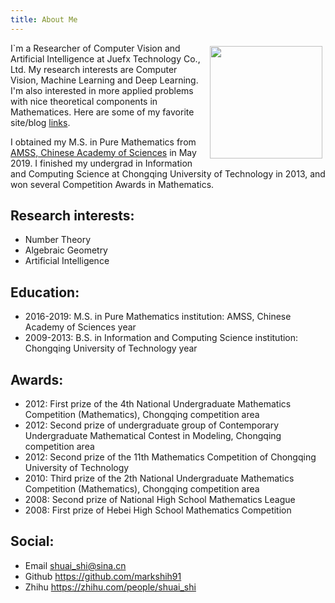 ```yaml
---
title: About Me
---
```


<p>
<img src="/raw/images/me.png" align="right" width="180" hspace="5" vspace="5">

I`m a Researcher of Computer Vision and Artificial Intelligence at Juefx Technology Co., Ltd. My research interests are Computer Vision, Machine Learning and Deep Learning. I'm also interested in more applied problems with nice theoretical components in Mathematices. Here are some of my favorite site/blog [links](/links).

I obtained my M.S. in Pure Mathematics from [AMSS, Chinese Academy of Sciences](http://www.amss.ac.cn/) in May 2019. I finished my undergrad in Information and Computing Science at Chongqing University of Technology in 2013, and won several Competition Awards in Mathematics.
</p>

## Research interests:
- Number Theory
- Algebraic Geometry
- Artificial Intelligence

## Education:
- 2016-2019: M.S. in Pure Mathematics institution: AMSS, Chinese Academy of Sciences year
- 2009-2013: B.S. in Information and Computing Science institution: Chongqing University of Technology year

## Awards:
- 2012: First prize of the 4th National Undergraduate Mathematics Competition (Mathematics), Chongqing competition area
- 2012: Second prize of undergraduate group of Contemporary Undergraduate Mathematical Contest in Modeling, Chongqing competition area
- 2012: Second prize of the 11th Mathematics Competition of Chongqing University of Technology
- 2010: Third prize of the 2th National Undergraduate Mathematics Competition (Mathematics), Chongqing competition area
- 2008: Second prize of National High School Mathematics League
- 2008: First prize of Hebei High School Mathematics Competition

## Social:
- Email shuai_shi@sina.cn
- Github https://github.com/markshih91
- Zhihu https://zhihu.com/people/shuai_shi
